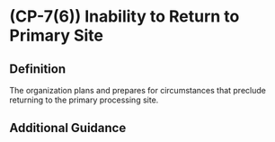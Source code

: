 
# (CP-7(6)) Inability to Return to Primary Site

## Definition

The organization plans and prepares for circumstances that preclude returning to the primary processing site.

## Additional Guidance


